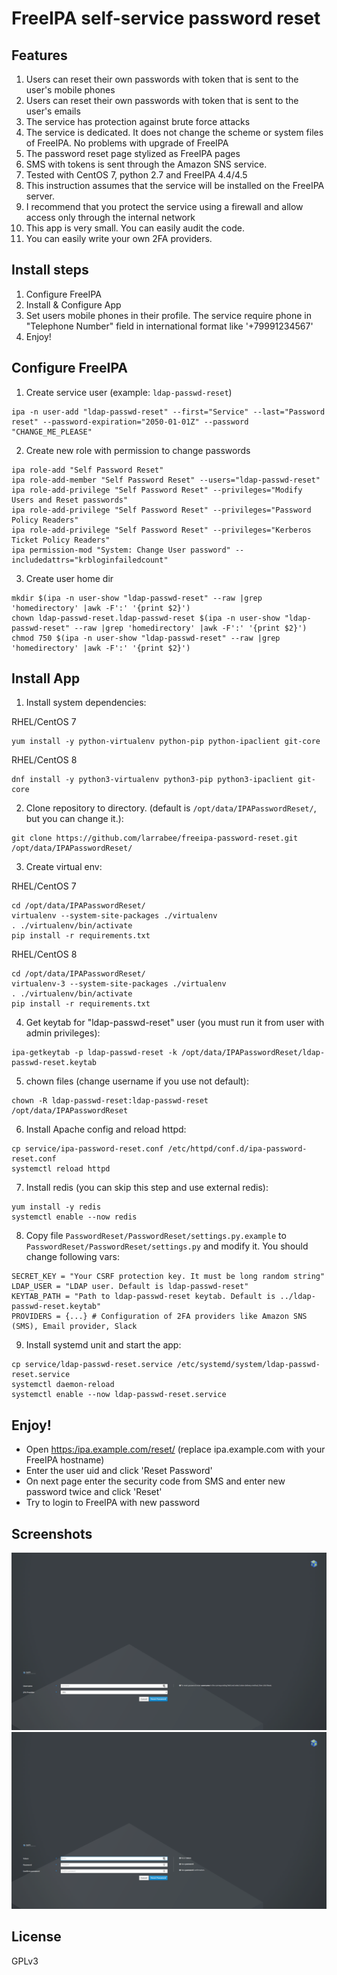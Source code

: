 # FreeIPA self-service password reset

## Features
1. Users can reset their own passwords with token that is sent to the user's mobile phones
2. Users can reset their own passwords with token that is sent to the user's emails
3. The service has protection against brute force attacks
4. The service is dedicated. It does not change the scheme or system files of FreeIPA. No problems with upgrade of FreeIPA
5. The password reset page stylized as FreeIPA pages
6. SMS with tokens is sent through the Amazon SNS service.
7. Tested with CentOS 7, python 2.7 and FreeIPA 4.4/4.5
8. This instruction assumes that the service will be installed on the FreeIPA server.
9. I recommend that you protect the service using a firewall and allow access only through the internal network
10. This app is very small. You can easily audit the code.
11. You can easily write your own 2FA providers.


## Install steps

1. Configure FreeIPA
2. Install & Configure App
3. Set users mobile phones in their profile. The service require phone in "Telephone Number" field in international format like '+79991234567'
4. Enjoy!

## Configure FreeIPA
1. Create service user (example: `ldap-passwd-reset`)
```
ipa -n user-add "ldap-passwd-reset" --first="Service" --last="Password reset" --password-expiration="2050-01-01Z" --password "CHANGE_ME_PLEASE"
```
2. Create new role with permission to change passwords
```
ipa role-add "Self Password Reset"
ipa role-add-member "Self Password Reset" --users="ldap-passwd-reset"
ipa role-add-privilege "Self Password Reset" --privileges="Modify Users and Reset passwords"
ipa role-add-privilege "Self Password Reset" --privileges="Password Policy Readers"
ipa role-add-privilege "Self Password Reset" --privileges="Kerberos Ticket Policy Readers"
ipa permission-mod "System: Change User password" --includedattrs="krbloginfailedcount"
```
3. Create user home dir
```
mkdir $(ipa -n user-show "ldap-passwd-reset" --raw |grep 'homedirectory' |awk -F':' '{print $2}')
chown ldap-passwd-reset.ldap-passwd-reset $(ipa -n user-show "ldap-passwd-reset" --raw |grep 'homedirectory' |awk -F':' '{print $2}')
chmod 750 $(ipa -n user-show "ldap-passwd-reset" --raw |grep 'homedirectory' |awk -F':' '{print $2}')
```


## Install App
1. Install system dependencies:

RHEL/CentOS 7
```
yum install -y python-virtualenv python-pip python-ipaclient git-core
```
RHEL/CentOS 8
```
dnf install -y python3-virtualenv python3-pip python3-ipaclient git-core
```
2. Clone repository to directory. (default is `/opt/data/IPAPasswordReset/`, but you can change it.):
```
git clone https://github.com/larrabee/freeipa-password-reset.git /opt/data/IPAPasswordReset/
```
3. Create virtual env:

RHEL/CentOS 7

```
cd /opt/data/IPAPasswordReset/
virtualenv --system-site-packages ./virtualenv
. ./virtualenv/bin/activate
pip install -r requirements.txt
```
RHEL/CentOS 8
```
cd /opt/data/IPAPasswordReset/
virtualenv-3 --system-site-packages ./virtualenv
. ./virtualenv/bin/activate
pip install -r requirements.txt
```
4. Get keytab for "ldap-passwd-reset" user (you must run it from user with admin privileges):
```
ipa-getkeytab -p ldap-passwd-reset -k /opt/data/IPAPasswordReset/ldap-passwd-reset.keytab
```
5. chown files (change username if you use not default):
```
chown -R ldap-passwd-reset:ldap-passwd-reset /opt/data/IPAPasswordReset
```
6. Install Apache config and reload httpd:
```
cp service/ipa-password-reset.conf /etc/httpd/conf.d/ipa-password-reset.conf
systemctl reload httpd
```
7. Install redis (you can skip this step and use external redis):
```
yum install -y redis
systemctl enable --now redis
```
8. Copy file `PasswordReset/PasswordReset/settings.py.example` to `PasswordReset/PasswordReset/settings.py` and modify it. You should change following vars:
```
SECRET_KEY = "Your CSRF protection key. It must be long random string"
LDAP_USER = "LDAP user. Default is ldap-passwd-reset"
KEYTAB_PATH = "Path to ldap-passwd-reset keytab. Default is ../ldap-passwd-reset.keytab"
PROVIDERS = {...} # Configuration of 2FA providers like Amazon SNS (SMS), Email provider, Slack

```
9. Install systemd unit and start the app:
```
cp service/ldap-passwd-reset.service /etc/systemd/system/ldap-passwd-reset.service
systemctl daemon-reload
systemctl enable --now ldap-passwd-reset.service
```

## Enjoy!
* Open [https:/ipa.example.com/reset/](https://ipa.example.com/reset/) (replace ipa.example.com with your FreeIPA hostname)
* Enter the user uid and click 'Reset Password'
* On next page enter the security code from SMS and enter new password twice and click 'Reset'
* Try to login to FreeIPA with new password

## Screenshots
![Main Page](/service/main.png?raw=true "Main Page")
![Confirmation Page](/service/reset.png?raw=true "Confirmation Page")

## License
GPLv3
